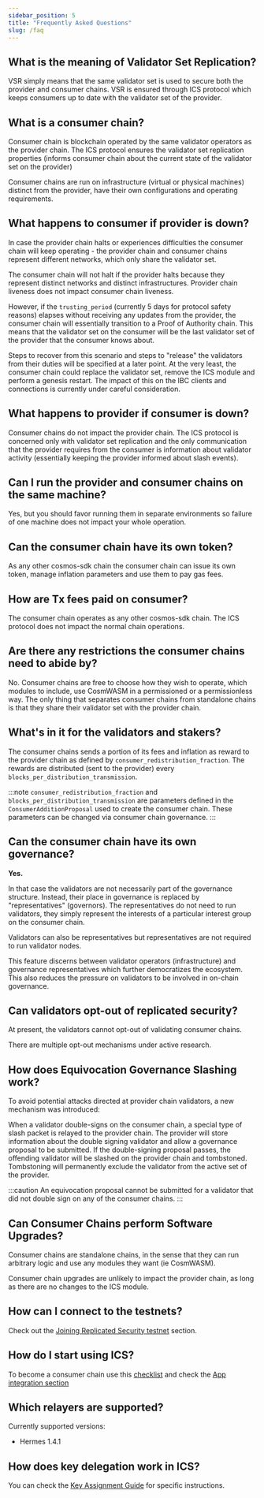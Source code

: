```yaml
---
sidebar_position: 5
title: "Frequently Asked Questions"
slug: /faq
---
```


## What is the meaning of Validator Set Replication?

VSR simply means that the same validator set is used to secure both the provider and consumer chains. VSR is ensured through ICS protocol which keeps consumers up to date with the validator set of the provider.

## What is a consumer chain?

Consumer chain is blockchain operated by the same validator operators as the provider chain. The ICS protocol ensures the validator set replication properties (informs consumer chain about the current state of the validator set on the provider)

Consumer chains are run on infrastructure (virtual or physical machines) distinct from the provider, have their own configurations and operating requirements.

## What happens to consumer if provider is down?

In case the provider chain halts or experiences difficulties the consumer chain will keep operating - the provider chain and consumer chains represent different networks, which only share the validator set.

The consumer chain will not halt if the provider halts because they represent distinct networks and distinct infrastructures. Provider chain liveness does not impact consumer chain liveness.

However, if the `trusting_period` (currently 5 days for protocol safety reasons) elapses without receiving any updates from the provider, the consumer chain will essentially transition to a Proof of Authority chain.
This means that the validator set on the consumer will be the last validator set of the provider that the consumer knows about.

Steps to recover from this scenario and steps to "release" the validators from their duties will be specified at a later point.
At the very least, the consumer chain could replace the validator set, remove the ICS module and perform a genesis restart. The impact of this on the IBC clients and connections is currently under careful consideration.

## What happens to provider if consumer is down?

Consumer chains do not impact the provider chain.
The ICS protocol is concerned only with validator set replication and the only communication that the provider requires from the consumer is information about validator activity (essentially keeping the provider informed about slash events).

## Can I run the provider and consumer chains on the same machine?

Yes, but you should favor running them in separate environments so failure of one machine does not impact your whole operation.

## Can the consumer chain have its own token?

As any other cosmos-sdk chain the consumer chain can issue its own token, manage inflation parameters and use them to pay gas fees.

## How are Tx fees paid on consumer?

The consumer chain operates as any other cosmos-sdk chain. The ICS protocol does not impact the normal chain operations.

## Are there any restrictions the consumer chains need to abide by?

No. Consumer chains are free to choose how they wish to operate, which modules to include, use CosmWASM in a permissioned or a permissionless way.
The only thing that separates consumer chains from standalone chains is that they share their validator set with the provider chain.

## What's in it for the validators and stakers?

The consumer chains sends a portion of its fees and inflation as reward to the provider chain as defined by `consumer_redistribution_fraction`. The rewards are distributed (sent to the provider) every `blocks_per_distribution_transmission`.

:::note
  `consumer_redistribution_fraction` and `blocks_per_distribution_transmission` are parameters defined in the `ConsumerAdditionProposal` used to create the consumer chain. These parameters can be changed via consumer chain governance.
:::

## Can the consumer chain have its own governance?

**Yes.**

In that case the validators are not necessarily part of the governance structure. Instead, their place in governance is replaced by "representatives" (governors). The representatives do not need to run validators, they simply represent the interests of a particular interest group on the consumer chain.

Validators can also be representatives but representatives are not required to run validator nodes.

This feature discerns between validator operators (infrastructure) and governance representatives which further democratizes the ecosystem. This also reduces the pressure on validators to be involved in on-chain governance.

## Can validators opt-out of replicated security?

At present, the validators cannot opt-out of validating consumer chains.

There are multiple opt-out mechanisms under active research.

## How does Equivocation Governance Slashing work?

To avoid potential attacks directed at provider chain validators, a new mechanism was introduced:

When a validator double-signs on the consumer chain, a special type of slash packet is relayed to the provider chain. The provider will store information about the double signing validator and allow a governance proposal to be submitted.
If the double-signing proposal passes, the offending validator will be slashed on the provider chain and tombstoned. Tombstoning will permanently exclude the validator from the active set of the provider.

:::caution
An equivocation proposal cannot be submitted for a validator that did not double sign on any of the consumer chains.
:::

## Can Consumer Chains perform Software Upgrades?

Consumer chains are standalone chains, in the sense that they can run arbitrary logic and use any modules they want (ie CosmWASM).

Consumer chain upgrades are unlikely to impact the provider chain, as long as there are no changes to the ICS module.

## How can I connect to the testnets?

Check out the [Joining Replicated Security testnet](./validators/joining-testnet.md) section.

## How do I start using ICS?

To become a consumer chain use this [checklist](./consumer-development/onboarding.md) and check the [App integration section](./consumer-development/app-integration.md)

## Which relayers are supported?

Currently supported versions:

- Hermes 1.4.1

## How does key delegation work in ICS?

You can check the [Key Assignment Guide](./features/key-assignment.md) for specific instructions.
